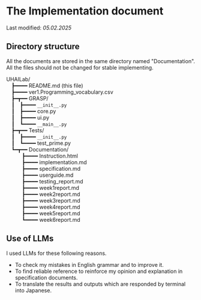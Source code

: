 # The Implementation document
Last modified: *05.02.2025*

## Directory structure  
All the documents are stored in the same directory named "Documentation".  
All the files should not be changed for stable implementing.

UHAILab/  
&emsp;┣━━━━ README.md (this file)  
&emsp;┣━━━━ ver1.Programming_vocabulary.csv  
&emsp;┣━┳━━ GRASP/  
&emsp;┃&emsp;┣━━━━ ```__init__.py```  
&emsp;┃&emsp;┣━━━━ core.py  
&emsp;┃&emsp;┣━━━━ ui.py  
&emsp;┃&emsp;┗━━━━ ```__main__.py```  
&emsp;┣━┳━━ Tests/  
&emsp;┃&emsp;┣━━━━ ```__init__.py```  
&emsp;┃&emsp;┗━━━━ test_prime.py    
&emsp;┗━┳━━ Documentation/  
&emsp;&emsp;&emsp;┣━━━━ Instruction.html  
&emsp;&emsp;&emsp;┣━━━━ implementation.md  
&emsp;&emsp;&emsp;┣━━━━ specification.md  
&emsp;&emsp;&emsp;┣━━━━ userguide.md  
&emsp;&emsp;&emsp;┣━━━━ testing_report.md  
&emsp;&emsp;&emsp;┣━━━━ week1report.md  
&emsp;&emsp;&emsp;┣━━━━ week2report.md  
&emsp;&emsp;&emsp;┣━━━━ week3report.md  
&emsp;&emsp;&emsp;┣━━━━ week4report.md  
&emsp;&emsp;&emsp;┣━━━━ week5report.md  
&emsp;&emsp;&emsp;┗━━━━ week6report.md 

## Use of LLMs
I used LLMs for these following reasons.
- To check my mistakes in English grammar and to improve it.  
- To find reliable reference to reinforce my opinion and explanation in specification documents.  
- To translate the results and outputs which are responded by terminal into Japanese.  